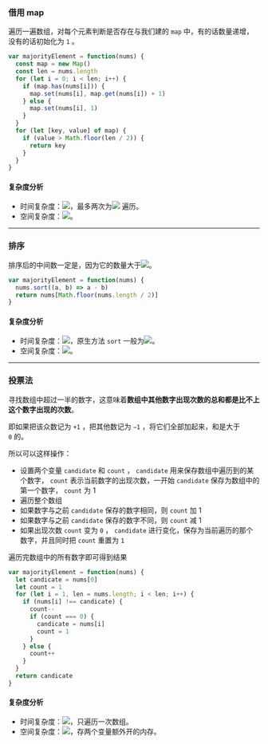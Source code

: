 ### 借用 map
遍历一遍数组，对每个元素判断是否存在与我们建的 `map` 中，有的话数量递增，没有的话初始化为 `1` 。

```javascript
var majorityElement = function(nums) {
  const map = new Map()
  const len = nums.length
  for (let i = 0; i < len; i++) {
    if (map.has(nums[i])) {
      map.set(nums[i], map.get(nums[i]) + 1)
    } else {
      map.set(nums[i], 1)
    }
  }
  for (let [key, value] of map) {
    if (value > Math.floor(len / 2)) {
      return key
    }
  }
}
```

#### 复杂度分析
- 时间复杂度：![](https://cdn.nlark.com/yuque/__latex/7ba55e7c64a9405a0b39a1107e90ca94.svg#card=math&code=O%28n%29&height=20&width=36)，最多两次为![](https://cdn.nlark.com/yuque/__latex/7b8b965ad4bca0e41ab51de7b31363a1.svg#card=math&code=n&height=12&width=10) 遍历。
- 空间复杂度：![](https://cdn.nlark.com/yuque/__latex/7ba55e7c64a9405a0b39a1107e90ca94.svg#card=math&code=O%28n%29&height=20&width=36)。

---

### 排序
排序后的中间数一定是，因为它的数量大于![](https://cdn.nlark.com/yuque/__latex/8cdd827fdf0ffb22342944fdaaeedc11.svg#card=math&code=%E2%8C%8An%2F2%E2%8C%8B&height=20&width=41)。

```javascript
var majorityElement = function(nums) {
  nums.sort((a, b) => a - b)
  return nums[Math.floor(nums.length / 2)]
}
```

#### 复杂度分析
- 时间复杂度：![](https://cdn.nlark.com/yuque/__latex/d344075a2c690847a757434e9e7fa128.svg#card=math&code=O%28nlogn%29&height=20&width=67)，原生方法 `sort` 一般为![](https://cdn.nlark.com/yuque/__latex/d344075a2c690847a757434e9e7fa128.svg#card=math&code=O%28nlogn%29&height=20&width=67)。
- 空间复杂度：![](https://cdn.nlark.com/yuque/__latex/5e079a28737d5dd019a3b8f6133ee55e.svg#card=math&code=O%281%29&height=20&width=34)。

---

### 投票法
寻找数组中超过一半的数字，这意味着**数组中其他数字出现次数的总和都是比不上这个数字出现的次数**。

即如果把该众数记为 `+1` ，把其他数记为 `−1` ，将它们全部加起来，和是大于 `0` 的。

所以可以这样操作：

- 设置两个变量 `candidate` 和 `count` ， `candidate` 用来保存数组中遍历到的某个数字， `count` 表示当前数字的出现次数，一开始 `candidate` 保存为数组中的第一个数字， `count` 为 1
- 遍历整个数组
- 如果数字与之前 `candidate` 保存的数字相同，则 `count` 加 1
- 如果数字与之前 `candidate` 保存的数字不同，则 `count` 减 1
- 如果出现次数 `count` 变为 `0` ， `candidate` 进行变化，保存为当前遍历的那个数字，并且同时把 `count` 重置为 `1` 

遍历完数组中的所有数字即可得到结果

```javascript
var majorityElement = function(nums) {
  let candicate = nums[0]
  let count = 1
  for (let i = 1, len = nums.length; i < len; i++) {
    if (nums[i] !== candicate) {
      count--
      if (count === 0) {
        candicate = nums[i]
        count = 1
      }
    } else {
      count++
    }
  }
  return candicate
}
```

#### 复杂度分析
- 时间复杂度：![](https://cdn.nlark.com/yuque/__latex/7ba55e7c64a9405a0b39a1107e90ca94.svg#card=math&code=O%28n%29&height=20&width=36)，只遍历一次数组。
- 空间复杂度：![](https://cdn.nlark.com/yuque/__latex/5e079a28737d5dd019a3b8f6133ee55e.svg#card=math&code=O%281%29&height=20&width=34)，存两个变量额外开的内存。
